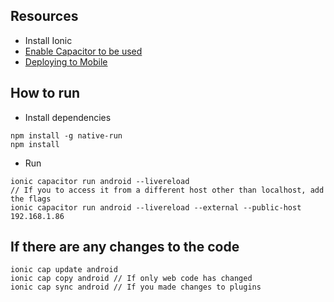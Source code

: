## Resources
- Install Ionic 
- [Enable Capacitor to be used](https://capacitor.ionicframework.com/docs/getting-started/with-ionic/?utm_source=cli&utm_medium=referral&utm_campaign=CLI)
- [Deploying to Mobile](https://ionicframework.com/docs/angular/your-first-app/6-deploying-mobile)

## How to run
- Install dependencies
```
npm install -g native-run
npm install
```
- Run
```
ionic capacitor run android --livereload 
// If you to access it from a different host other than localhost, add the flags 
ionic capacitor run android --livereload --external --public-host 192.168.1.86
```

## If there are any changes to the code
```
ionic cap update android 
ionic cap copy android // If only web code has changed
ionic cap sync android // If you made changes to plugins
```

